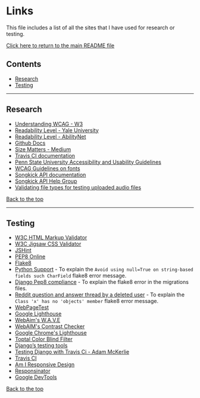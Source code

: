 # Links

This file includes a list of all the sites that I have used for research or testing.

[Click here to return to the main README file](README.md)

## Contents

* [Research](#research)
* [Testing](#testing)

---

## Research

* [Understanding WCAG - W3](https://www.w3.org/TR/UNDERSTANDING-WCAG20/meaning-supplements.html)
* [Readability Level - Yale University](https://usability.yale.edu/web-accessibility/articles/readability)
* [Readability Level - AbilityNet](https://abilitynet.org.uk/news-blogs/writing-9-year-olds-six-expert-tips-creating-great-accessible-web-content-everyone)
* [Github Docs](https://docs.github.com/en/github/creating-cloning-and-archiving-repositories/cloning-a-repository#cloning-a-repository-to-github-desktop)
* [Size Matters - Medium](https://medium.com/@zacdicko/size-matters-accessibility-and-touch-targets-56e942adc0cc)
* [Travis CI documentation](https://docs.travis-ci.com/user/environment-variables/#defining-encrypted-variables-in-travisyml)
* [Penn State University Accessibility and Usability Guidelines](https://accessibility.psu.edu/fontsizehtml/)
* [WCAG Guidelines on fonts](https://www.w3.org/TR/UNDERSTANDING-WCAG20/visual-audio-contrast-scale.html)
* [Songkick API documentation](https://www.songkick.com/developer)
* [Songkick API Help Group](https://groups.google.com/g/songkick-api)
* [Validating file types for testing uploaded audio files](https://stackoverflow.com/questions/3648421/only-accept-a-certain-file-type-in-filefield-server-side)

[Back to the top](#links)

---

## Testing

* [W3C HTML Markup Validator](https://validator.w3.org/)
* [W3C Jigsaw CSS Validator](https://jigsaw.w3.org/css-validator/)
* [JSHint](https://jshint.com/)
* [PEP8 Online](http://pep8online.com/)
* [Flake8](https://flake8.pycqa.org/en/latest/)
* [Python Support](https://pulp.plan.io/issues/3446) - To explain the `Avoid using null=True on string-based fields such CharField` flake8 error message.
* [Django Pep8 compliance](https://code.djangoproject.com/ticket/30555) - To explain the flake8 error in the migrations files.
* [Reddit question and answer thread by a deleted user](https://www.reddit.com/r/django/comments/6nq0bq/class_question_has_no_objects_member/) - To explain the `Class 'x' has no 'objects' member` flake8 error message.
* [WebPageTest](https://www.webpagetest.org/)
* [Google Lighthouse](https://developers.google.com/web/tools/lighthouse)
* [WebAim's W.A.V.E](https://wave.webaim.org/)
* [WebAIM's Contrast Checker](https://webaim.org/resources/contrastchecker/)
* [Google Chrome's Lighthouse](https://developers.google.com/web/tools/lighthouse)
* [Toptal Color Blind Filter](https://www.toptal.com/designers/colorfilter/)
* [Django’s testing tools](https://docs.djangoproject.com/en/3.2/topics/testing/)
* [Testing Django with Travis Ci - Adam McKerlie](https://www.youtube.com/watch?v=uFRJsbV8W_4)
* [Travis CI](https://www.travis-ci.com/)
* [Am I Responsive Design](http://ami.responsivedesign.is/#)
* [Responsinator](http://www.responsinator.com/)
* [Google DevTools](https://developer.chrome.com/docs/devtools/)

[Back to the top](#links)
